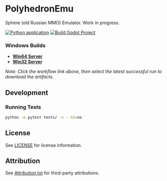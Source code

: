 # PolyhedronEmu
Sphere (old Russian MMO) Emulator. Work in progress.

[![Python application](https://github.com/knelse/PolyhedronEmu/actions/workflows/python-app.yml/badge.svg?branch=master)](https://github.com/knelse/PolyhedronEmu/actions/workflows/python-app.yml)
[![Build Godot Project](https://github.com/knelse/PolyhedronEmu/actions/workflows/godot_build.yml/badge.svg?branch=master)](https://github.com/knelse/PolyhedronEmu/actions/workflows/godot_build.yml)

### Windows Builds
- **[Win64 Server](https://github.com/knelse/PolyhedronEmu/actions/workflows/godot_build.yml)**
- **[Win32 Server](https://github.com/knelse/PolyhedronEmu/actions/workflows/godot_build.yml)**

*Note: Click the workflow link above, then select the latest successful run to download the artifacts.*

## Development

### Running Tests
```bash
python -m pytest tests/ -v --tb=no
```

## License

See [LICENSE](LICENSE) for license information.

## Attribution

See [Attribution.txt](Attribution.txt) for third-party attributions.
